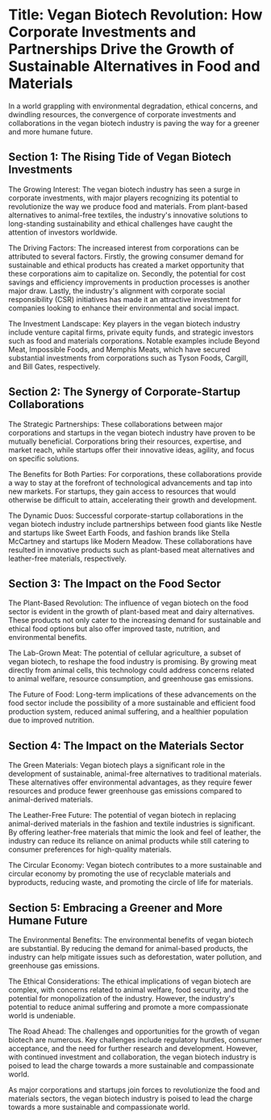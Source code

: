  # Title: Vegan Biotech Revolution: How Corporate Investments and Partnerships Drive the Growth of Sustainable Alternatives in Food and Materials

In a world grappling with environmental degradation, ethical concerns, and dwindling resources, the convergence of corporate investments and collaborations in the vegan biotech industry is paving the way for a greener and more humane future.

## Section 1: The Rising Tide of Vegan Biotech Investments

The Growing Interest: The vegan biotech industry has seen a surge in corporate investments, with major players recognizing its potential to revolutionize the way we produce food and materials. From plant-based alternatives to animal-free textiles, the industry's innovative solutions to long-standing sustainability and ethical challenges have caught the attention of investors worldwide.

The Driving Factors: The increased interest from corporations can be attributed to several factors. Firstly, the growing consumer demand for sustainable and ethical products has created a market opportunity that these corporations aim to capitalize on. Secondly, the potential for cost savings and efficiency improvements in production processes is another major draw. Lastly, the industry's alignment with corporate social responsibility (CSR) initiatives has made it an attractive investment for companies looking to enhance their environmental and social impact.

The Investment Landscape: Key players in the vegan biotech industry include venture capital firms, private equity funds, and strategic investors such as food and materials corporations. Notable examples include Beyond Meat, Impossible Foods, and Memphis Meats, which have secured substantial investments from corporations such as Tyson Foods, Cargill, and Bill Gates, respectively.

## Section 2: The Synergy of Corporate-Startup Collaborations

The Strategic Partnerships: These collaborations between major corporations and startups in the vegan biotech industry have proven to be mutually beneficial. Corporations bring their resources, expertise, and market reach, while startups offer their innovative ideas, agility, and focus on specific solutions.

The Benefits for Both Parties: For corporations, these collaborations provide a way to stay at the forefront of technological advancements and tap into new markets. For startups, they gain access to resources that would otherwise be difficult to attain, accelerating their growth and development.

The Dynamic Duos: Successful corporate-startup collaborations in the vegan biotech industry include partnerships between food giants like Nestle and startups like Sweet Earth Foods, and fashion brands like Stella McCartney and startups like Modern Meadow. These collaborations have resulted in innovative products such as plant-based meat alternatives and leather-free materials, respectively.

## Section 3: The Impact on the Food Sector

The Plant-Based Revolution: The influence of vegan biotech on the food sector is evident in the growth of plant-based meat and dairy alternatives. These products not only cater to the increasing demand for sustainable and ethical food options but also offer improved taste, nutrition, and environmental benefits.

The Lab-Grown Meat: The potential of cellular agriculture, a subset of vegan biotech, to reshape the food industry is promising. By growing meat directly from animal cells, this technology could address concerns related to animal welfare, resource consumption, and greenhouse gas emissions.

The Future of Food: Long-term implications of these advancements on the food sector include the possibility of a more sustainable and efficient food production system, reduced animal suffering, and a healthier population due to improved nutrition.

## Section 4: The Impact on the Materials Sector

The Green Materials: Vegan biotech plays a significant role in the development of sustainable, animal-free alternatives to traditional materials. These alternatives offer environmental advantages, as they require fewer resources and produce fewer greenhouse gas emissions compared to animal-derived materials.

The Leather-Free Future: The potential of vegan biotech in replacing animal-derived materials in the fashion and textile industries is significant. By offering leather-free materials that mimic the look and feel of leather, the industry can reduce its reliance on animal products while still catering to consumer preferences for high-quality materials.

The Circular Economy: Vegan biotech contributes to a more sustainable and circular economy by promoting the use of recyclable materials and byproducts, reducing waste, and promoting the circle of life for materials.

## Section 5: Embracing a Greener and More Humane Future

The Environmental Benefits: The environmental benefits of vegan biotech are substantial. By reducing the demand for animal-based products, the industry can help mitigate issues such as deforestation, water pollution, and greenhouse gas emissions.

The Ethical Considerations: The ethical implications of vegan biotech are complex, with concerns related to animal welfare, food security, and the potential for monopolization of the industry. However, the industry's potential to reduce animal suffering and promote a more compassionate world is undeniable.

The Road Ahead: The challenges and opportunities for the growth of vegan biotech are numerous. Key challenges include regulatory hurdles, consumer acceptance, and the need for further research and development. However, with continued investment and collaboration, the vegan biotech industry is poised to lead the charge towards a more sustainable and compassionate world.

As major corporations and startups join forces to revolutionize the food and materials sectors, the vegan biotech industry is poised to lead the charge towards a more sustainable and compassionate world.